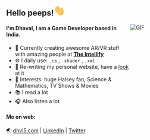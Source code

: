 ## Hello peeps!<img src="https://raw.githubusercontent.com/ABSphreak/ABSphreak/master/gifs/Hi.gif" width="30px">
 
 <img width = "34%" align="right" alt="GIF" height="250px" src="https://media.giphy.com/media/dsKnRuALlWsZG/giphy.gif" />

#### I'm Dhaval, I am a Game Developer based in India.

 - :office: Currently creating awesome AR/VR stuff with amazing people at [**The Intellify**](https://theintellify.com/)
 - ⚙️ I daily use: `.cs` , `.shader` , `.xml`
 - :link: Re-writing my personal website, have a [look](https://www.dhvl5.com/dhvl5-nuxt/) at it
 - :green_heart: Interests: huge Halsey fan, Science & Mathematics, TV Shows & Movies
 - :books: I read a lot
 - :headphones: Also listen a lot
 
#### Me on web:
 :earth_asia: [dhvl5.com](https://www.dhvl5.com/) | [LinkedIn](https://www.linkedin.com/in/dhvl5/) | [Twitter](https://twitter.com/dhvl05)

<!--
**dhvl5/dhvl5** is a ✨ _special_ ✨ :earth_asia: repository because its `README.md` (this file) appears on your GitHub profile.

Here are some ideas to get you started:

- 🔭 I’m currently working on ...
- 🌱 I’m currently learning ...
- 👯 I’m looking to collaborate on ...
- 🤔 I’m looking for help with ...
- 💬 Ask me about ...
- 📫 How to reach me: ...
- 😄 Pronouns: ...
- ⚡ Fun fact: ...
-->
